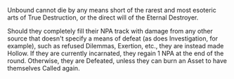 Unbound cannot die by any means short of the rarest and most esoteric arts of True Destruction, or the direct will of the Eternal Destroyer.

Should they completely fill their NPA track with damage from any other source that doesn't specify a means of defeat (as does Investigation, for example), such as refused Dilemmas, Exertion, etc., they are instead made Hollow. If they are currently incarnated, they regain 1 NPA at the end of the round. Otherwise, they are Defeated, unless they can burn an Asset to have themselves Called again.
